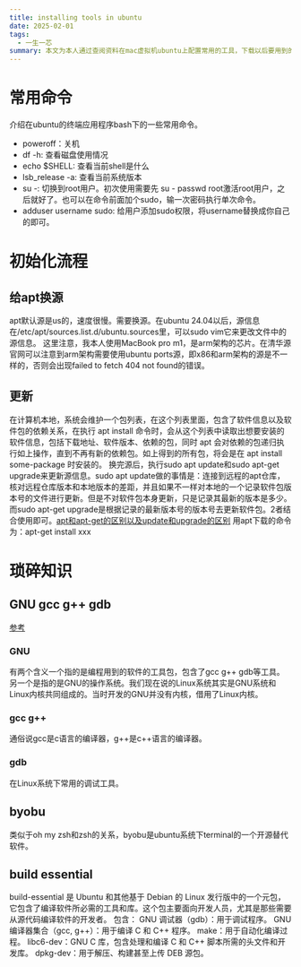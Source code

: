 ```yaml
---
title: installing tools in ubuntu
date: 2025-02-01
tags:
  - 一生一芯
summary: 本文为本人通过查阅资料在mac虚拟机ubuntu上配置常用的工具，下载以后要用到的软件等流程。
---
```


# 常用命令

介绍在ubuntu的终端应用程序bash下的一些常用命令。

- poweroff：关机
- df -h: 查看磁盘使用情况
- echo $SHELL: 查看当前shell是什么
- lsb_release -a: 查看当前系统版本
- su -: 切换到root用户。初次使用需要先 su - passwd root激活root用户，之后就好了。也可以在命令前面加个sudo，输一次密码执行单次命令。
- adduser username sudo: 给用户添加sudo权限，将username替换成你自己的即可。

# 初始化流程

## 给apt换源

apt默认源是us的，速度很慢。需要换源。在ubuntu 24.04以后，源信息在/etc/apt/sources.list.d/ubuntu.sources里，可以sudo vim它来更改文件中的源信息。
这里注意，我本人使用MacBook pro m1，是arm架构的芯片。在清华源官网可以注意到arm架构需要使用ubuntu ports源，即x86和arm架构的源是不一样的，否则会出现failed to fetch 404 not found的错误。

## 更新

在计算机本地，系统会维护一个包列表，在这个列表里面，包含了软件信息以及软件包的依赖关系，在执行 apt install 命令时，会从这个列表中读取出想要安装的软件信息，包括下载地址、软件版本、依赖的包，同时 apt 会对依赖的包递归执行如上操作，直到不再有新的依赖包。如上得到的所有包，将会是在 apt install some-package 时安装的。
换完源后，执行sudo apt update和sudo apt-get upgrade来更新源信息。sudo apt update做的事情是：连接到远程的apt仓库，核对远程仓库版本和本地版本的差距，并且如果不一样对本地的一个记录软件包版本号的文件进行更新。但是不对软件包本身更新，只是记录其最新的版本是多少。而sudo apt-get upgrade是根据记录的最新版本号的版本号去更新软件包。2者结合使用即可。[apt和apt-get的区别以及update和upgrade的区别](https://linux.cn/article-14994-1.html)
用apt下载的命令为：apt-get install xxx

# 琐碎知识

## GNU gcc g++ gdb

[参考](https://www.sysgeek.cn/what-is-gnu/)

### GNU

有两个含义一个指的是编程用到的软件的工具包，包含了gcc g++ gdb等工具。另一个是指的是GNU的操作系统。我们现在说的Linux系统其实是GNU系统和Linux内核共同组成的。当时开发的GNU并没有内核，借用了Linux内核。

### gcc g++

通俗说gcc是c语言的编译器，g++是c++语言的编译器。

### gdb

在Linux系统下常用的调试工具。

## byobu

类似于oh my zsh和zsh的关系，byobu是ubuntu系统下terminal的一个开源替代软件。

## build essential

build-essential 是 Ubuntu 和其他基于 Debian 的 Linux 发行版中的一个元包，它包含了编译软件所必需的工具和库。这个包主要面向开发人员，尤其是那些需要从源代码编译软件的开发者。
包含：
GNU 调试器（gdb）：用于调试程序。
GNU 编译器集合（gcc, g++）：用于编译 C 和 C++ 程序。
make：用于自动化编译过程。
libc6-dev：GNU C 库，包含处理和编译 C 和 C++ 脚本所需的头文件和开发库。
dpkg-dev：用于解压、构建甚至上传 DEB 源包。
